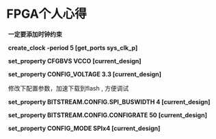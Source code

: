 # FPGA个人心得

​	**一定要添加时钟约束**

​			**create_clock -period 5 [get_ports sys_clk_p]**

​            **set_property CFGBVS VCCO [current_design]**

​            **set_property CONFIG_VOLTAGE 3.3 [current_design]**

​	修改下配置参数，加速下载到flash , 方便调试

​			**set_property BITSTREAM.CONFIG.SPI_BUSWIDTH 4 [current_design]**

​			**set_property BITSTREAM.CONFIG.CONFIGRATE 50 [current_design]**

​			**set_property CONFIG_MODE SPIx4 [current_design]**